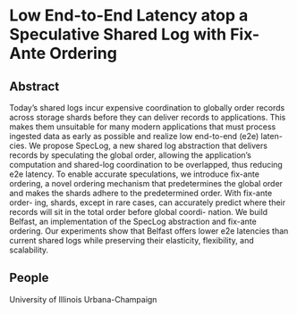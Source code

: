 # Low End-to-End Latency atop a Speculative Shared Log with Fix-Ante Ordering

## Abstract
Today’s shared logs incur expensive coordination to
globally order records across storage shards before they can
deliver records to applications. This makes them unsuitable
for many modern applications that must process ingested data
as early as possible and realize low end-to-end (e2e) laten-
cies. We propose SpecLog, a new shared log abstraction that
delivers records by speculating the global order, allowing the
application’s computation and shared-log coordination to be
overlapped, thus reducing e2e latency. To enable accurate
speculations, we introduce fix-ante ordering, a novel ordering
mechanism that predetermines the global order and makes the
shards adhere to the predetermined order. With fix-ante order-
ing, shards, except in rare cases, can accurately predict where
their records will sit in the total order before global coordi-
nation. We build Belfast, an implementation of the SpecLog
abstraction and fix-ante ordering. Our experiments show that
Belfast offers lower e2e latencies than current shared logs
while preserving their elasticity, flexibility, and scalability.

## People
University of Illinois Urbana-Champaign